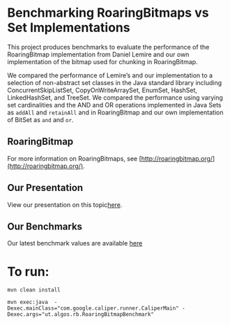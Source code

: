 # Benchmarking RoaringBitmaps vs Set Implementations

This project produces benchmarks to evaluate the performance of the RoaringBitmap implementation from Daniel Lemire 
and our own implementation of the bitmap used for chunking in RoaringBitmap. 

We compared the performance of Lemire’s and our implementation to a selection of non-abstract set 
classes in the Java standard library including ConcurrentSkipListSet, CopyOnWriteArraySet, 
EnumSet, HashSet, LinkedHashSet, and TreeSet. We compared the performance using varying set 
cardinalities and the AND and OR operations implemented in Java Sets as `addAll` and `retainAll` 
and in RoaringBitmap and our own implementation of BitSet as `and` and `or`.

## RoaringBitmap
For more information on RoaringBitmaps, see [http://roaringbitmap.org/](http://roaringbitmap.org/).

## Our Presentation
View our presentation on this topic[here](https://docs.google.com/presentation/d/18YLjPI3XuSxi5RH0wECcyxcxbBoSzEDgBoJcUyeDTeQ/edit?usp=sharing).

## Our Benchmarks 
Our latest benchmark values are available [here](https://microbenchmarks.appspot.com/runs/9381e632-5f18-44e7-a7bc-4c0877164d90)

# To run:
`mvn clean install`

`mvn exec:java  -Dexec.mainClass="com.google.caliper.runner.CaliperMain" -Dexec.args="ut.algos.rb.RoaringBitmapBenchmark"`
